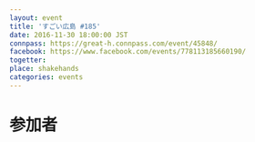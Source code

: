 ```yaml
---
layout: event
title: 'すごい広島 #185'
date: 2016-11-30 18:00:00 JST
connpass: https://great-h.connpass.com/event/45848/
facebook: https://www.facebook.com/events/778113185660190/
togetter: 
place: shakehands
categories: events
---
```


# 参加者
